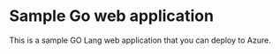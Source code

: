 # Sample Go web application

This is a sample GO Lang web application that you can deploy to Azure.
